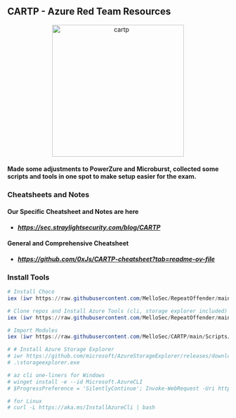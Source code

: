 ## CARTP - Azure Red Team Resources

<p align="center">
    <img src="https://sec.straylightsecurity.com/images/vault.webp" alt="cartp" height="300"/>
</p>

#### Made some adjustments to PowerZure and Microburst, collected some scripts and tools in one spot to make setup easier for the exam. 

### Cheatsheets and Notes

#### Our Specific Cheatsheet and Notes are here
- ***https://sec.straylightsecurity.com/blog/CARTP***

#### General and Comprehensive Cheatsheet
- ***https://github.com/0xJs/CARTP-cheatsheet?tab=readme-ov-file***

### Install Tools
```powershell
# Install Choco
iex (iwr https://raw.githubusercontent.com/MelloSec/RepeatOffender/main/Choco.ps1 -UseBasicParsing)

# Clone repos and Install Azure Tools (cli, storage explorer included)
iex (iwr https://raw.githubusercontent.com/MelloSec/RepeatOffender/main/Azure.ps1 -UseBasicParsing)

# Import Modules
iex (iwr https://raw.githubusercontent.com/MelloSec/CARTP/main/Scripts/Import-Modules.ps1 -UseBasicParsing)

# # Install Azure Storage Explorer
# iwr https://github.com/microsoft/AzureStorageExplorer/releases/download/v1.34.0/StorageExplorer-windows-arm64.exe -Outfile storageexplorer.exe
# .\storageexplorer.exe

# az cli one-liners for Windows
# winget install -e --id Microsoft.AzureCLI
# $ProgressPreference = 'SilentlyContinue'; Invoke-WebRequest -Uri https://aka.ms/installazurecliwindows -OutFile .\AzureCLI.msi; Start-Process msiexec.exe -Wait -ArgumentList '/I AzureCLI.msi /quiet'; Remove-Item .\AzureCLI.msi

# for Linux
# curl -L https://aka.ms/InstallAzureCli | bash
```
